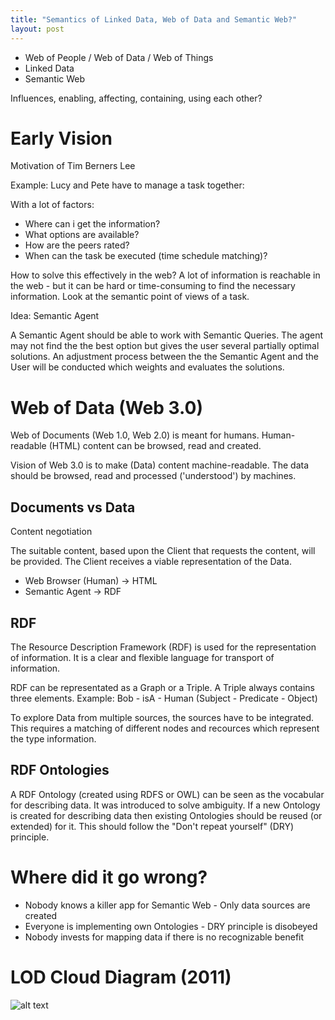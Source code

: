```yaml
---
title: "Semantics of Linked Data, Web of Data and Semantic Web?"
layout: post
---
```


- Web of People / Web of Data / Web of Things
- Linked Data
- Semantic Web

Influences, enabling, affecting, containing, using each other?

# Early Vision

Motivation of Tim Berners Lee

Example: Lucy and Pete have to manage a task together:

With a lot of factors:


- Where can i get the information?
- What options are available?
- How are the peers rated?
- When can the task be executed (time schedule matching)?

How to solve this effectively in the web?
A lot of information is reachable in the web  - but it can be hard or time-consuming to find the necessary information. Look at the semantic point of views of a task.

Idea: Semantic Agent

A Semantic Agent should be able to work with Semantic Queries.
The agent may not find the the best option but gives the user several partially optimal solutions.
An adjustment process between the the Semantic Agent and the User will be conducted which weights and evaluates the  solutions.

# Web of Data (Web 3.0)

Web of Documents (Web 1.0, Web 2.0) is meant for humans.  Human-readable (HTML) content can be browsed, read and created.

Vision of Web 3.0 is to make (Data) content machine-readable. The data should be browsed, read and  processed ('understood') by machines.

## Documents vs Data

Content negotiation

The suitable content, based upon the Client that requests  the content, will be provided. The Client receives a viable representation of the Data.

- Web Browser (Human) -> HTML
- Semantic Agent -> RDF

## RDF

The Resource Description Framework (RDF) is used for the representation of information.
It is a clear and flexible language for transport of information.

RDF can be representated as a Graph or a Triple. A Triple always contains three elements.
Example: Bob - isA - Human (Subject - Predicate - Object)

To explore Data from multiple sources, the sources have to be integrated. This requires a matching of different nodes and recources which represent the type information.


## RDF Ontologies

A RDF Ontology (created using RDFS or OWL) can be seen as the vocabular for describing data. It was introduced to solve ambiguity.
If a new Ontology is created for describing data then existing Ontologies should be reused (or extended) for it.
This should follow the "Don't repeat yourself" (DRY) principle.

# Where did it go wrong?

- Nobody knows a killer app for Semantic Web - Only data sources are created
- Everyone is implementing own Ontologies - DRY principle is disobeyed
- Nobody invests for mapping data if there is no recognizable benefit

# LOD Cloud Diagram (2011)
![alt text](http://compgen.de/userfiles/images/2000px-LOD_Cloud_Diagram_as_of_September_2011.svg.png
"LOD Cloud Diagram (September 2011)")